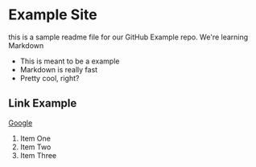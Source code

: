 # Example Site

this is a sample readme file for our GitHub Example repo. We're learning Markdown

* This is meant to be a example
* Markdown is really fast
* Pretty cool, right?

## Link Example

[Google](https://www.google.com)

1. Item One
2. Item Two
3. Item Three
